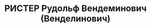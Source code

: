 ---
title: РИСТЕР Рудольф Вендеминович (Венделинович)
description: '1877 г.р., м.р. г. Одесса, немец, из служащих, б/п, не женат, обр. высшее,
  медицинское,

  место жит. до ареста г. Симферополь, ассистент мединститута,

  арест. 21.11.1936 УГБ НКВД Крыма, ст. 58-6, 8, 9, 11 УК РСФСР: член шпионской диверсионно-террористической
  организации

  осужден 07.01.1938 Верховным Судом СССР к расстрелу с конфискацией имущества,

  реабилитир. 24.09.1999 г. Прокуратурой АРК'
---